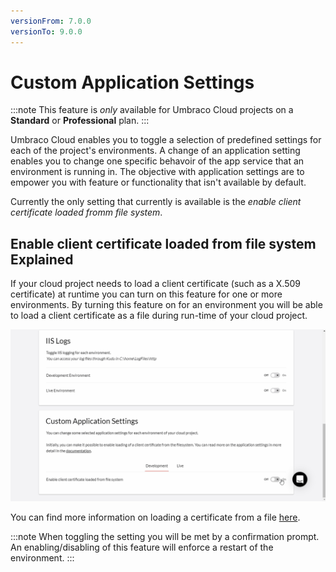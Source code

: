 ```yaml
---
versionFrom: 7.0.0
versionTo: 9.0.0
---
```


# Custom Application Settings

:::note
This feature is *only* available for Umbraco Cloud projects on a **Standard** or **Professional** plan.
:::

Umbraco Cloud enables you to toggle a selection of predefined settings for each of the project's environments.
A change of an application setting enables you to change one specific behavoir of the app service that an environment is running in. The objective with application settings are to empower you with feature or functionality that isn't available by default.

Currently the only setting that currently is available is the _enable client certificate loaded fromm file system_.

## Enable client certificate loaded from file system Explained
If your cloud project needs to load a client certificate (such as a X.509 certificate) at runtime you can turn on this feature for one or more environments.
By turning this feature on for an environment you will be able to load a client certificate as a file during run-time of your cloud project.

![Enable Client Certificate](Images/EnableClientCertificateLoadedFromFileSystem.gif)

You can find more information on loading a certificate from a file [here](https://docs.microsoft.com/en-us/azure/app-service/configure-ssl-certificate-in-code#load-certificate-from-file).

:::note
When toggling the setting you will be met by a confirmation prompt. An enabling/disabling of this feature will enforce a restart of the environment.
:::
